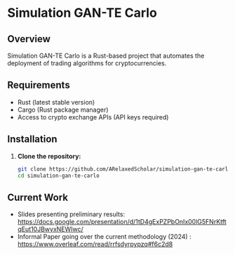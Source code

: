 # Simulation GAN-TE Carlo

## Overview
Simulation GAN-TE Carlo is a Rust-based project that automates the deployment of trading algorithms for cryptocurrencies. 

## Requirements
- Rust (latest stable version)
- Cargo (Rust package manager)
- Access to crypto exchange APIs (API keys required)

## Installation
1. **Clone the repository:**
   ```bash
   git clone https://github.com/ARelaxedScholar/simulation-gan-te-carlo.git
   cd simulation-gan-te-carlo

## Current Work
- Slides presenting preliminary results: https://docs.google.com/presentation/d/1tD4gExPZPbOnIx00lG5FNrKtftqEut10JBwyxNEWIwc/
- Informal Paper going over the current methodology (2024) : https://www.overleaf.com/read/rrfsdyrpypzq#f6c2d8


